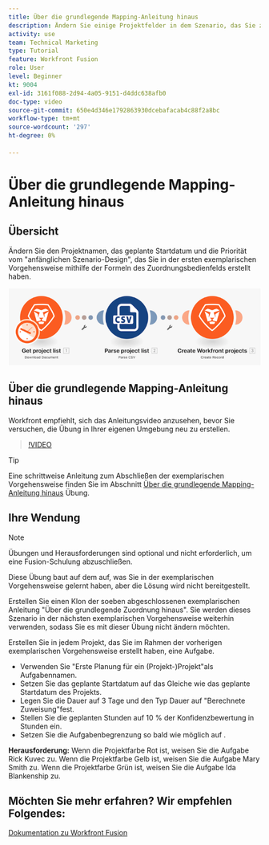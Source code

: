 ```yaml
---
title: Über die grundlegende Mapping-Anleitung hinaus
description: Ändern Sie einige Projektfelder in dem Szenario, das Sie zuvor mithilfe der Zuordnungsfeldformeln in erstellt haben. [!DNL Adobe Workfront Fusion].
activity: use
team: Technical Marketing
type: Tutorial
feature: Workfront Fusion
role: User
level: Beginner
kt: 9004
exl-id: 3161f088-2d94-4a05-9151-d4ddc638afb0
doc-type: video
source-git-commit: 650e4d346e1792863930dcebafacab4c88f2a8bc
workflow-type: tm+mt
source-wordcount: '297'
ht-degree: 0%

---
```


# Über die grundlegende Mapping-Anleitung hinaus

## Übersicht

Ändern Sie den Projektnamen, das geplante Startdatum und die Priorität vom &quot;anfänglichen Szenario-Design&quot;, das Sie in der ersten exemplarischen Vorgehensweise mithilfe der Formeln des Zuordnungsbedienfelds erstellt haben.

![Ein Bild des Fusion-Szenarios](assets/understand-the-basics-1.png)

## Über die grundlegende Mapping-Anleitung hinaus

Workfront empfiehlt, sich das Anleitungsvideo anzusehen, bevor Sie versuchen, die Übung in Ihrer eigenen Umgebung neu zu erstellen.

>[!VIDEO](https://video.tv.adobe.com/v/335264/?quality=12&learn=on)

>[!TIP]
>
>Eine schrittweise Anleitung zum Abschließen der exemplarischen Vorgehensweise finden Sie im Abschnitt [Über die grundlegende Mapping-Anleitung hinaus](https://experienceleague.adobe.com/docs/workfront-learn/tutorials-workfront/fusion/exercises/beyond-basic-mapping.html?lang=en) Übung.

## Ihre Wendung

>[!NOTE]
>
>Übungen und Herausforderungen sind optional und nicht erforderlich, um eine Fusion-Schulung abzuschließen.

Diese Übung baut auf dem auf, was Sie in der exemplarischen Vorgehensweise gelernt haben, aber die Lösung wird nicht bereitgestellt.

Erstellen Sie einen Klon der soeben abgeschlossenen exemplarischen Anleitung &quot;Über die grundlegende Zuordnung hinaus&quot;. Sie werden dieses Szenario in der nächsten exemplarischen Vorgehensweise weiterhin verwenden, sodass Sie es mit dieser Übung nicht ändern möchten.

Erstellen Sie in jedem Projekt, das Sie im Rahmen der vorherigen exemplarischen Vorgehensweise erstellt haben, eine Aufgabe.

* Verwenden Sie &quot;Erste Planung für ein (Projekt-)Projekt&quot;als Aufgabennamen.
* Setzen Sie das geplante Startdatum auf das Gleiche wie das geplante Startdatum des Projekts.
* Legen Sie die Dauer auf 3 Tage und den Typ Dauer auf &quot;Berechnete Zuweisung&quot;fest.
* Stellen Sie die geplanten Stunden auf 10 % der Konfidenzbewertung in Stunden ein.
* Setzen Sie die Aufgabenbegrenzung so bald wie möglich auf .

**Herausforderung:** Wenn die Projektfarbe Rot ist, weisen Sie die Aufgabe Rick Kuvec zu. Wenn die Projektfarbe Gelb ist, weisen Sie die Aufgabe Mary Smith zu. Wenn die Projektfarbe Grün ist, weisen Sie die Aufgabe Ida Blankenship zu.

## Möchten Sie mehr erfahren? Wir empfehlen Folgendes:

[Dokumentation zu Workfront Fusion](https://experienceleague.adobe.com/docs/workfront/using/adobe-workfront-fusion/workfront-fusion-2.html?lang=en)
